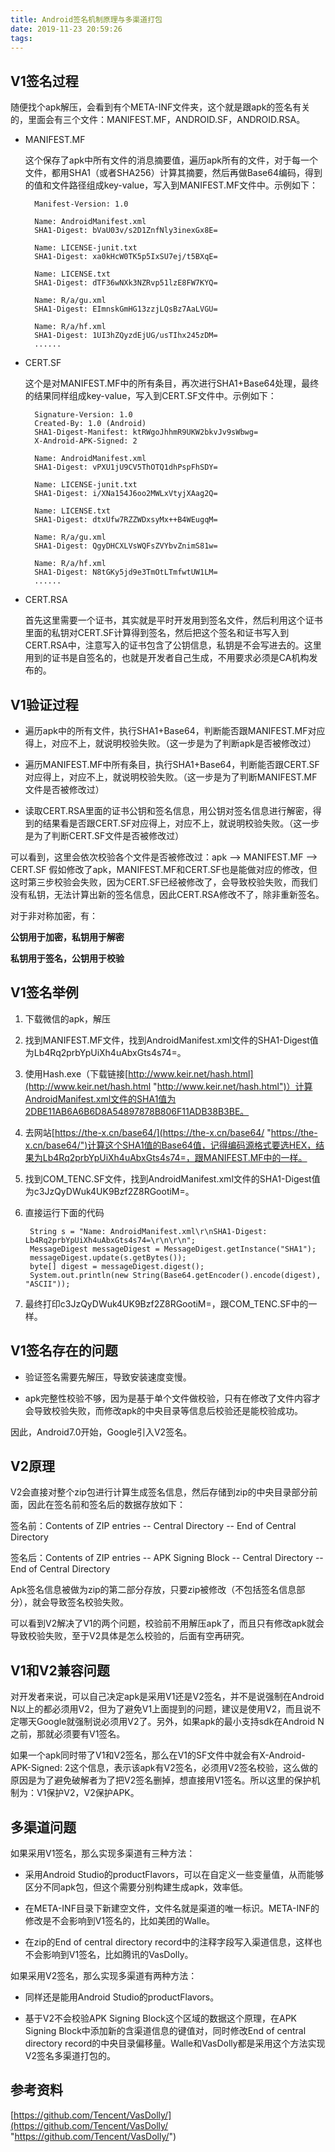```yaml
---
title: Android签名机制原理与多渠道打包
date: 2019-11-23 20:59:26
tags:
---
```


## V1签名过程

随便找个apk解压，会看到有个META-INF文件夹，这个就是跟apk的签名有关的，里面会有三个文件：MANIFEST.MF，ANDROID.SF，ANDROID.RSA。

* MANIFEST.MF

	这个保存了apk中所有文件的消息摘要值，遍历apk所有的文件，对于每一个文件，都用SHA1（或者SHA256）计算其摘要，然后再做Base64编码，得到的值和文件路径组成key-value，写入到MANIFEST.MF文件中。示例如下：

		Manifest-Version: 1.0

		Name: AndroidManifest.xml
		SHA1-Digest: bVaU03v/s2D1ZnfNly3inexGx8E=
		
		Name: LICENSE-junit.txt
		SHA1-Digest: xa0kHcW0TK5p5IxSU7ej/t5BXqE=
		
		Name: LICENSE.txt
		SHA1-Digest: dTF36wNXk3NZRvp51lzE8FW7KYQ=
		
		Name: R/a/gu.xml
		SHA1-Digest: EImnskGmHG13zzjLQsBz7AaLVGU=
		
		Name: R/a/hf.xml
		SHA1-Digest: 1UI3hZQyzdEjUG/usTIhx245zDM=
		......

* CERT.SF

	这个是对MANIFEST.MF中的所有条目，再次进行SHA1+Base64处理，最终的结果同样组成key-value，写入到CERT.SF文件中。示例如下：

		Signature-Version: 1.0
		Created-By: 1.0 (Android)
		SHA1-Digest-Manifest: ktRWgoJhhmR9UKW2bkvJv9sWbwg=
		X-Android-APK-Signed: 2
		
		Name: AndroidManifest.xml
		SHA1-Digest: vPXU1jU9CV5ThOTQ1dhPspFhSDY=
		
		Name: LICENSE-junit.txt
		SHA1-Digest: i/XNa154J6oo2MWLxVtyjXAag2Q=
		
		Name: LICENSE.txt
		SHA1-Digest: dtxUfw7RZZWDxsyMx++B4WEugqM=
		
		Name: R/a/gu.xml
		SHA1-Digest: QgyDHCXLVsWQFsZVYbvZnimS81w=
		
		Name: R/a/hf.xml
		SHA1-Digest: N8tGKy5jd9e3TmOtLTmfwtUW1LM=
		......

* CERT.RSA

	首先这里需要一个证书，其实就是平时开发用到签名文件，然后利用这个证书里面的私钥对CERT.SF计算得到签名，然后把这个签名和证书写入到CERT.RSA中，注意写入的证书包含了公钥信息，私钥是不会写进去的。这里用到的证书是自签名的，也就是开发者自己生成，不用要求必须是CA机构发布的。

## V1验证过程

* 遍历apk中的所有文件，执行SHA1+Base64，判断能否跟MANIFEST.MF对应得上，对应不上，就说明校验失败。（这一步是为了判断apk是否被修改过）

* 遍历MANIFEST.MF中所有条目，执行SHA1+Base64，判断能否跟CERT.SF对应得上，对应不上，就说明校验失败。（这一步是为了判断MANIFEST.MF文件是否被修改过）

* 读取CERT.RSA里面的证书公钥和签名信息，用公钥对签名信息进行解密，得到的结果看是否跟CERT.SF对应得上，对应不上，就说明校验失败。（这一步是为了判断CERT.SF文件是否被修改过）

可以看到，这里会依次校验各个文件是否被修改过：apk --> MANIFEST.MF --> CERT.SF
假如修改了apk，MANIFEST.MF和CERT.SF也是能做对应的修改，但这时第三步校验会失败，因为CERT.SF已经被修改了，会导致校验失败，而我们没有私钥，无法计算出新的签名信息，因此CERT.RSA修改不了，除非重新签名。

对于非对称加密，有：

**公钥用于加密，私钥用于解密**

**私钥用于签名，公钥用于校验**

## V1签名举例

1. 下载微信的apk，解压

2. 找到MANIFEST.MF文件，找到AndroidManifest.xml文件的SHA1-Digest值为Lb4Rq2prbYpUiXh4uAbxGts4s74=。

3. 使用Hash.exe（下载链接[http://www.keir.net/hash.html](http://www.keir.net/hash.html "http://www.keir.net/hash.html")）计算AndroidManifest.xml文件的SHA1值为2DBE11AB6A6B6D8A54897878B806F11ADB38B3BE。

4. 去网站[https://the-x.cn/base64/](https://the-x.cn/base64/ "https://the-x.cn/base64/")计算这个SHA1值的Base64值，记得编码源格式要选HEX，结果为Lb4Rq2prbYpUiXh4uAbxGts4s74=，跟MANIFEST.MF中的一样。

5. 找到COM_TENC.SF文件，找到AndroidManifest.xml文件的SHA1-Digest值为c3JzQyDWuk4UK9Bzf2Z8RGootiM=。

6. 直接运行下面的代码

		String s = "Name: AndroidManifest.xml\r\nSHA1-Digest: Lb4Rq2prbYpUiXh4uAbxGts4s74=\r\n\r\n";
		MessageDigest messageDigest = MessageDigest.getInstance("SHA1");
		messageDigest.update(s.getBytes());
		byte[] digest = messageDigest.digest();
		System.out.println(new String(Base64.getEncoder().encode(digest), "ASCII"));

7. 最终打印c3JzQyDWuk4UK9Bzf2Z8RGootiM=，跟COM_TENC.SF中的一样。


## V1签名存在的问题

* 验证签名需要先解压，导致安装速度变慢。

* apk完整性校验不够，因为是基于单个文件做校验，只有在修改了文件内容才会导致校验失败，而修改apk的中央目录等信息后校验还是能校验成功。

因此，Android7.0开始，Google引入V2签名。

## V2原理

V2会直接对整个zip包进行计算生成签名信息，然后存储到zip的中央目录部分前面，因此在签名前和签名后的数据存放如下：

签名前：Contents of ZIP entries -- Central Directory -- End of Central Directory

签名后：Contents of ZIP entries -- APK Signing Block -- Central Directory -- End of Central Directory

Apk签名信息被做为zip的第二部分存放，只要zip被修改（不包括签名信息部分），就会导致签名校验失败。

可以看到V2解决了V1的两个问题，校验前不用解压apk了，而且只有修改apk就会导致校验失败，至于V2具体是怎么校验的，后面有空再研究。

## V1和V2兼容问题

对开发者来说，可以自己决定apk是采用V1还是V2签名，并不是说强制在Android N以上的都必须用V2，但为了避免V1上面提到的问题，建议是使用V2，而且说不定哪天Google就强制说必须用V2了。另外，如果apk的最小支持sdk在Android N之前，那就必须要有V1签名。

如果一个apk同时带了V1和V2签名，那么在V1的SF文件中就会有X-Android-APK-Signed: 2这个信息，表示该apk有V2签名，必须用V2签名校验，这么做的原因是为了避免破解者为了把V2签名删掉，想直接用V1签名。所以这里的保护机制为：V1保护V2，V2保护APK。

## 多渠道问题

如果采用V1签名，那么实现多渠道有三种方法：

* 采用Android Studio的productFlavors，可以在自定义一些变量值，从而能够区分不同apk包，但这个需要分别构建生成apk，效率低。

* 在META-INF目录下新建空文件，文件名就是渠道的唯一标识。META-INF的修改是不会影响到V1签名的，比如美团的Walle。

* 在zip的End of central directory record中的注释字段写入渠道信息，这样也不会影响到V1签名，比如腾讯的VasDolly。

如果采用V2签名，那么实现多渠道有两种方法：

* 同样还是能用Android Studio的productFlavors。

* 基于V2不会校验APK Signing Block这个区域的数据这个原理，在APK Signing Block中添加新的含渠道信息的键值对，同时修改End of central  directory record的中央目录偏移量。Walle和VasDolly都是采用这个方法实现V2签名多渠道打包的。


## 参考资料

[https://github.com/Tencent/VasDolly/](https://github.com/Tencent/VasDolly/ "https://github.com/Tencent/VasDolly/")
